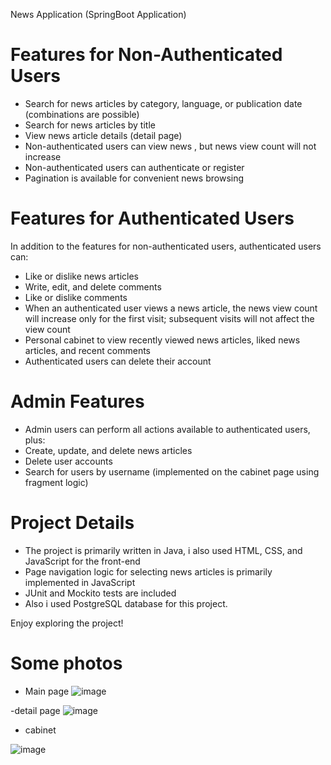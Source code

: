 News Application (SpringBoot Application)

# Features for Non-Authenticated Users

- Search for news articles by category, language, or publication date (combinations are possible)
- Search for news articles by title
- View news article details (detail page)
- Non-authenticated users can view news , but news view count will not increase
- Non-authenticated users can authenticate or register
- Pagination is available for convenient news browsing

# Features for Authenticated Users

In addition to the features for non-authenticated users, authenticated users can:
- Like or dislike news articles
- Write, edit, and delete comments
- Like or dislike comments
- When an authenticated user views a news article, the news view count will increase only for the first visit; subsequent visits will not affect the view count
- Personal cabinet to view recently viewed news articles, liked news articles, and recent comments
- Authenticated users can delete their account

# Admin Features

- Admin users can perform all actions available to authenticated users, plus:
- Create, update, and delete news articles
- Delete user accounts
- Search for users by username (implemented on the cabinet page using fragment logic)

# Project Details

- The project is primarily written in Java, i also used HTML, CSS, and JavaScript for the front-end
- Page navigation logic for selecting news articles is primarily implemented in JavaScript
- JUnit and Mockito tests are included
- Also i used PostgreSQL database for this project.

Enjoy exploring the project!

# Some photos
- Main page
![image](https://github.com/nikitaOrlov07/NewsApplication/assets/145924436/81f473b3-2cb1-4d96-b562-4dcd3893c796)

-detail page 
![image](https://github.com/nikitaOrlov07/NewsApplication/assets/145924436/de81b3f1-5fd3-4d7f-858e-845bafc457cf)

- cabinet

![image](https://github.com/nikitaOrlov07/NewsApplication/assets/145924436/7b59470a-2d17-484c-888d-940383b13a4c)
